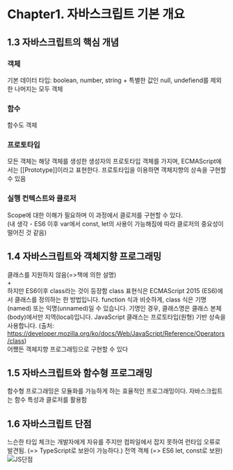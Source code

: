 # Chapter1. 자바스크립트 기본 개요
## 1.3 자바스크립트의 핵심 개념   

### **객체**   
기본 데이터 타입: boolean, number, string + 특별한 값인 null, undefiend를 제외한 나머지는 모두 객체

### **함수**   
함수도 객체

### **프로토타입**
모든 객체는 해당 객체를 생성한 생성자의 프로토타입 객체를 가지며, ECMAScript에서는 [[Prototype]]이라고 표현한다. 프로토타입을 이용하면 객체지향의 상속을 구현할 수 있음

### **실행 컨텍스트와 클로저**
Scope에 대한 이해가 필요하며 이 과정에서 클로저를 구현할 수 있다.   
(내 생각 - ES6 이후 var에서 const, let의 사용이 가능해짐에 따라 클로저의 중요성이 떨어진 것 같음)

## 1.4 자바스크립트와 객체지향 프로그래밍
클래스를 지원하지 않음(=>책에 의한 설명)   
+      
하지만 ES6이후 class라는 것이 등장함
class 표현식은 ECMAScript 2015 (ES6)에서 클래스를 정의하는 한 방법입니다. function 식과 비슷하게, class 식은 기명(named) 또는 익명(unnamed)일 수 있습니다. 기명인 경우, 클래스명은 클래스 본체(body)에서만 지역(local)입니다. JavaScript 클래스는 프로토타입(원형) 기반 상속을 사용합니다.
(출처: https://developer.mozilla.org/ko/docs/Web/JavaScript/Reference/Operators/class)   
어쨌든 객체지향 프로그래밍으로 구현할 수 있다

## 1.5 자바스크립트와 함수형 프로그래밍
함수형 프로그래밍은 모듈화를 가능하게 하는 효율적인 프로그래밍이다. 자바스크립트는 함수 특성과 클로저를 활용함

## 1.6 자바스크립트 단점
느슨한 타입 체크는 개발자에게 자유를 주지만 컴파일에서 잡지 못하여 런타임 오류로 발견됨. (=> TypeScript로 보완이 가능하다.)
전역 객체 (=> ES6 let, const로 보완)   
![JS단점](https://i.redd.it/rz3o1yibnc511.png)

